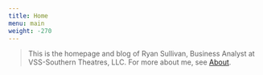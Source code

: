 ```yaml
---
title: Home
menu: main
weight: -270
---
```

> This is the homepage and blog of Ryan Sullivan, Business Analyst at VSS-Southern Theatres, LLC.
> For more about me, see [About](../about-me).
